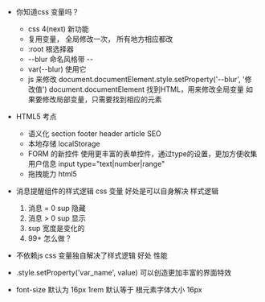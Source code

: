 - 你知道css 变量吗？
    - css 4(next)  新功能
    - 复用变量， 全局修改一次， 所有地方相应都改
    - :root  根选择器
    -   --blur  命名风格带 --
    - var(--blur)  使用它
    - js 来修改     document.documentElement.style.setProperty('--blur', '修改值')
            document.documentElement 找到HTML，用来修改全局变量
                如果要修改局部变量，只需要找到相应的元素



- HTML5 考点
    - 语义化    section  footer  header  article  SEO
    - 本地存储  localStorage
    - FORM 的新控件
        使用更丰富的表单控件，通过type的设置，更加方便收集用户信息
        input type="text|number|range"
    - 拖拽能力  html5 



- 消息提醒组件的样式逻辑
    css 变量    好处是可以自身解决 样式逻辑
    1. 消息 = 0     sup 隐藏
    2. 消息 > 0     sup 显示
    3. sup 宽度是变化的
    4. 99+ 怎么做？

- 不依赖js     css 变量独自解决了样式逻辑           好处  性能

- .style.setProperty('var_name', value)
    可以创造更加丰富的界面特效






- font-size 默认为 16px
    1rem 默认等于 根元素字体大小 16px